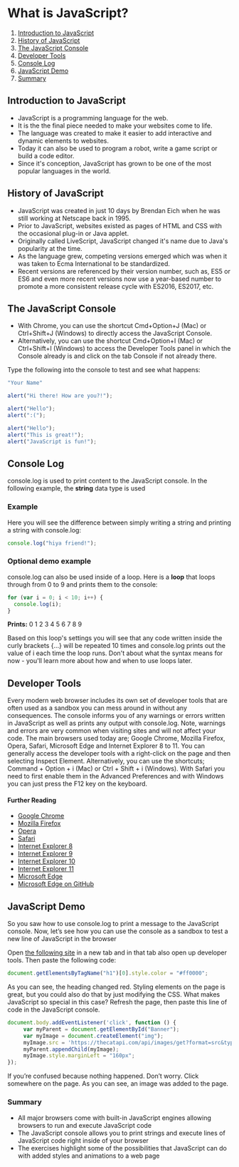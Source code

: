 # What is JavaScript?

1. [Introduction to JavaScript](#introduction-to-javascript)
2. [History of JavaScript](#history-of-javascript)
3. [The JavaScript Console](#the-javascript-console)
4. [Developer Tools](#developer-tools)
5. [Console Log](#console-log)
6. [JavaScript Demo](#javascript-demo)
7. [Summary](#summary)

## Introduction to JavaScript
- JavaScript is a programming language for the web.
- It is the the final piece needed to make your websites come to life.
- The language was created to make it easier to add interactive and dynamic elements to websites.
- Today it can also be used to program a robot, write a game script or build a code editor.
- Since it's conception, JavaScript has grown to be one of the most popular languages in the world.

## History of JavaScript
- JavaScript was created in just 10 days by Brendan Eich when he was still working at Netscape back in 1995.
- Prior to JavaScript, websites existed as pages of HTML and CSS with the occasional plug-in or Java applet.
- Originally called LiveScript, JavaScript changed it's name due to Java's popularity at the time.
- As the language grew, competing versions emerged which was when it was taken to Ecma International to be standardized.
- Recent versions are referenced by their version number, such as, ES5 or ES6 and even more recent versions now use a year-based number to promote a more consistent release cycle with ES2016, ES2017, etc.

## The JavaScript Console
- With Chrome, you can use the shortcut Cmd+Option+J (Mac) or Ctrl+Shift+J (Windows) to directly access the JavaScript Console.
- Alternatively, you can use the shortcut Cmd+Option+I (Mac) or Ctrl+Shift+I (Windows) to access the Developer Tools panel in which the Console already is and click on the tab Console if not already there.

Type the following into the console to test and see what happens:

```js 
"Your Name"
```

```js
alert("Hi there! How are you?!");
```

```js
alert("Hello");
alert(":(");
```

```js
alert("Hello");
alert("This is great!");
alert("JavaScript is fun!");
```

## Console Log
console.log is used to print content to the JavaScript console. In the following example, the **string** data type is used

### Example
Here you will see the difference between simply writing a string and printing a string with console.log:

```js
console.log("hiya friend!");
```

### Optional demo example
console.log can also be used inside of a loop. Here is a **loop** that loops through from 0 to 9 and prints them to the console:

```js
for (var i = 0; i < 10; i++) {
  console.log(i);
}
```
**Prints:** 0 1 2 3 4 5 6 7 8 9

Based on this loop's settings you will see that any code written inside the curly brackets {...} will be repeated 10 times and console.log prints out the value of i each time the loop runs. Don't about what the syntax means for now - you'll learn more about how and when to use loops later.

## Developer Tools
Every modern web browser includes its own set of developer tools that are often used as a sandbox you can mess around in without any consequences. The console informs you of any warnings or errors written in JavaScript as well as prints any output with console.log. Note, warnings and errors are very common when visiting sites and will not affect your code. The main browsers used today are; Google Chrome, Mozilla Firefox, Opera, Safari, Microsoft Edge and Internet Explorer 8 to 11. You can generally access the developer tools with a right-click on the page and then selecting Inspect Element. Alternatively, you can use the shortcuts; Command + Option + i (Mac) or Ctrl + Shift + i (Windows). With Safari you need to first enable them in the Advanced Preferences and with Windows you can just press the F12 key on the keyboard.

#### Further Reading
- [Google Chrome](https://developers.google.com/web/tools/chrome-devtools/)
- [Mozilla Firefox](https://developer.mozilla.org/en-US/docs/Tools)
- [Opera](https://www.opera.com/dragonfly/)
- [Safari](https://developer.apple.com/safari/tools/)
- [Internet Explorer 8](https://msdn.microsoft.com/en-us/library/dd565628.aspx)
- [Internet Explorer 9](https://docs.microsoft.com/en-us/previous-versions/windows/internet-explorer/ie-developer/samples/gg589512(v=vs.85))
- [Internet Explorer 10](https://docs.microsoft.com/en-us/previous-versions/windows/internet-explorer/ie-developer/dev-guides/hh673549(v=vs.85))
- [Internet Explorer 11](https://docs.microsoft.com/en-us/previous-versions/windows/internet-explorer/ie-developer/dev-guides/bg182636(v=vs.85))
- [Microsoft Edge](https://docs.microsoft.com/de-de/microsoft-edge/devtools-guide)
- [Microsoft Edge on GitHub](https://github.com/MicrosoftDocs/edge-developer)

## JavaScript Demo
So you saw how to use console.log to print a message to the JavaScript console. Now, let’s see how you can use the console as a sandbox to test a new line of JavaScript in the browser

Open [the following site](https://daringfireball.net/projects/markdown/) in a new tab and in that tab also open up developer tools. Then paste the following code:
```js
document.getElementsByTagName("h1")[0].style.color = "#ff0000";
```
As you can see, the heading changed red. Styling elements on the page is great, but you could also do that by just modifying the CSS. What makes JavaScript so special in this case? Refresh the page, then paste this line of code in the JavaScript console.
```js
document.body.addEventListener('click', function () {
     var myParent = document.getElementById("Banner"); 
     var myImage = document.createElement("img");
     myImage.src = 'https://thecatapi.com/api/images/get?format=src&type=gif';
     myParent.appendChild(myImage);
     myImage.style.marginLeft = "160px";
});
```
If you’re confused because nothing happened. Don’t worry. Click somewhere on the page. As you can see, an image was added to the page.

### Summary
- All major browsers come with built-in JavaScript engines allowing browsers to run and execute JavaScript code
- The JavaScript console allows you to print strings and execute lines of JavaScript code right inside of your browser
- The exercises highlight some of the possibilities that JavaScript can do with added styles and animations to a web page
